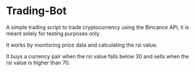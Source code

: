 # Trading-Bot
A simple trading script to trade cryptocurrency using the Bincance API, it is meant solely for testing purposes only.

It works by monitoring price data and calculating the rsi value.

It buys a currency pair when the rsi value falls below 30 and sells when the rsi value is higher than 70. 
